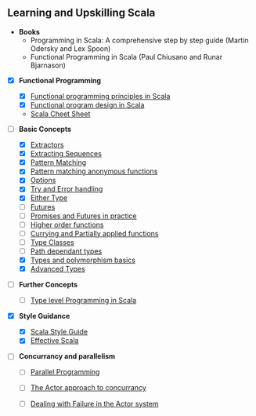 Learning and Upskilling Scala
-----------------------------

 - **Books**
    - Programming in Scala: A comprehensive step by step guide (Martin Odersky and Lex Spoon)
    - Functional Programming in Scala (Paul Chiusano and Runar Bjarnason)

 - [x] **Functional Programming**
    - [x] [Functional programming principles in Scala](https://www.coursera.org/learn/progfun1)
    - [x] [Functional program design in Scala](https://www.coursera.org/learn/progfun2)
    - [Scala Cheet Sheet](https://github.com/lampepfl/progfun-wiki/blob/gh-pages/CheatSheet.md)

 - [ ] **Basic Concepts**
    - [x] [Extractors](http://danielwestheide.com/blog/2012/11/21/the-neophytes-guide-to-scala-part-1-extractors.html)
    - [x] [Extracting Sequences](http://danielwestheide.com/blog/2012/11/28/the-neophytes-guide-to-scala-part-2-extracting-sequences.html)
    - [x] [Pattern Matching](http://danielwestheide.com/blog/2012/12/05/the-neophytes-guide-to-scala-part-3-patterns-everywhere.html)
    - [x] [Pattern matching anonymous functions](http://danielwestheide.com/blog/2012/12/12/the-neophytes-guide-to-scala-part-4-pattern-matching-anonymous-functions.html)
    - [x] [Options](http://danielwestheide.com/blog/2012/12/19/the-neophytes-guide-to-scala-part-5-the-option-type.html)
    - [x] [Try and Error handling](http://danielwestheide.com/blog/2012/12/26/the-neophytes-guide-to-scala-part-6-error-handling-with-try.html)
    - [x] [Either Type](http://danielwestheide.com/blog/2013/01/02/the-neophytes-guide-to-scala-part-7-the-either-type.html)
    - [ ] [Futures](http://danielwestheide.com/blog/2013/01/09/the-neophytes-guide-to-scala-part-8-welcome-to-the-future.html)
    - [ ] [Promises and Futures in practice](http://danielwestheide.com/blog/2013/01/16/the-neophytes-guide-to-scala-part-9-promises-and-futures-in-practice.html)
    - [ ] [Higher order functions](http://danielwestheide.com/blog/2013/01/23/the-neophytes-guide-to-scala-part-10-staying-dry-with-higher-order-functions.html)
    - [ ] [Currying and Partially applied functions](http://danielwestheide.com/blog/2013/01/30/the-neophytes-guide-to-scala-part-11-currying-and-partially-applied-functions.html)
    - [ ] [Type Classes](http://danielwestheide.com/blog/2013/02/06/the-neophytes-guide-to-scala-part-12-type-classes.html)
    - [ ] [Path dependant types](http://danielwestheide.com/blog/2013/02/13/the-neophytes-guide-to-scala-part-13-path-dependent-types.html)
    - [x] [Types and polymorphism basics](https://twitter.github.io/scala_school/type-basics.html)
    - [x] [Advanced Types](https://twitter.github.io/scala_school/advanced-types.html)

 - [ ] **Further Concepts**
    - [ ] [Type level Programming in Scala](https://gigiigig.github.io/tlp-step-by-step/introduction.html)

 - [x] **Style Guidance**
    - [x] [Scala Style Guide](http://docs.scala-lang.org/style/)
    - [x] [Effective Scala](http://twitter.github.io/effectivescala/)

 - [ ] **Concurrancy and parallelism**
    - [ ] [Parallel Programming](https://www.coursera.org/learn/parprog1)
    - [ ] [The Actor approach to concurrancy](http://danielwestheide.com/blog/2013/02/27/the-neophytes-guide-to-scala-part-14-the-actor-approach-to-concurrency.html)
    - [ ] [Dealing with Failure in the Actor system](http://danielwestheide.com/blog/2013/03/20/the-neophytes-guide-to-scala-part-15-dealing-with-failure-in-actor-systems.html)


